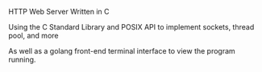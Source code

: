 HTTP Web Server Written in C

Using the C Standard Library and POSIX API to implement sockets, thread pool, and more

As well as a golang front-end terminal interface to view the program running.
